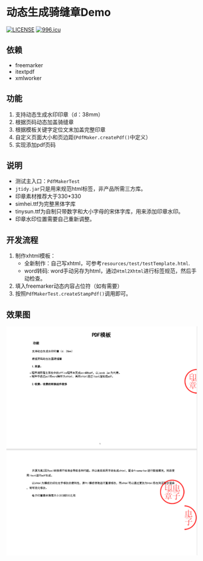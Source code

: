 # 动态生成骑缝章Demo

[![LICENSE](https://img.shields.io/badge/license-Anti%20996-blue.svg)](https://github.com/996icu/996.ICU/blob/master/LICENSE)
[![996.icu](https://img.shields.io/badge/link-996.icu-red.svg)](https://996.icu)

## 依赖

- freemarker
- itextpdf
- xmlworker

## 功能

1. 支持动态生成水印印章（d：38mm）
1. 根据页码动态加盖骑缝章
1. 根据模板关键字定位文末加盖完整印章
1. 自定义页面大小和页边距(`PdfMaker.createPdf()`中定义）
1. 实现添加pdf页码

## 说明
- 测试主入口：`PdfMakerTest`
- `jtidy.jar`只是用来规范html标签，非产品所需三方库。
- 印章素材推荐大于330*330
- simhei.ttf为完整黑体字库
- tinysun.ttf为自制只带数字和大小字母的宋体字库，用来添加印章水印。
- 印章水印位置需要自己重新调整。

## 开发流程

1. 制作xhtml模板：
   - 全新制作：自己写xhtml，可参考`resources/test/testTemplate.html`.
   - word转码: word手动另存为html，通过`Html2Xhtml`进行标签规范，然后手动检查。
2. 填入freemarker动态内容占位符（如有需要）
3. 按照`PdfMakerTest.createStampPdf()`调用即可。

## 效果图

![Logo](https://github.com/shansb/SealedStampDemo/blob/master/pdf.png)
